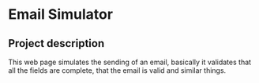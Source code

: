# Email Simulator

## Project description
This web page simulates the sending of an email, basically it validates that all the fields are complete, that the email is valid and similar things.